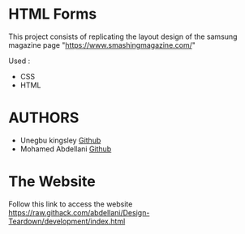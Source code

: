 # HTML Forms
This project consists of replicating the layout design of the samsung magazine page "https://www.smashingmagazine.com/"

Used :
* CSS
* HTML

# AUTHORS
* Unegbu kingsley [Github](https://github.com/urchaney)
* Mohamed Abdellani [Github](https://github.com/abdellani)

# The Website

Follow this link to access the website https://raw.githack.com/abdellani/Design-Teardown/development/index.html